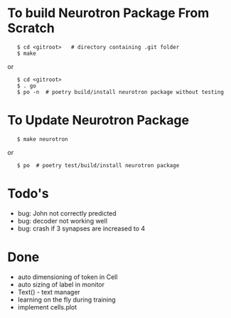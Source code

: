 # To build Neurotron Package From Scratch

```
   $ cd <gitroot>   # directory containing .git folder
   $ make
```

or

```
   $ cd <gitroot>
   $ . go
   $ po -n  # poetry build/install neurotron package without testing
```

# To Update Neurotron Package

```
   $ make neurotron
```

or

```
   $ po  # poetry test/build/install neurotron package
```

# Todo's

* bug: John not correctly predicted
* bug: decoder not working well
* bug: crash if 3 synapses are increased to 4

# Done

* auto dimensioning of token in Cell
* auto sizing of label in monitor
* Text() - text manager
* learning on the fly during training
* implement cells.plot
